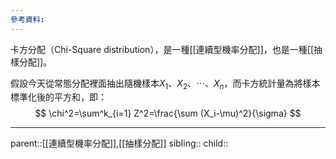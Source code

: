 ```yaml
---
參考資料:
---
```

卡方分配（Chi-Square distribution），是一種[[連續型機率分配]]，也是一種[[抽樣分配]]。

假設今天從常態分配裡面抽出隨機樣本$X_1、X_2、\cdots、X_n$，而卡方統計量為將樣本標準化後的平方和，即：
$$
\chi^2=\sum^k_{i=1} Z^2=\frac{\sum (X_i-\mu)^2}{\sigma}
$$
- - -
parent::[[連續型機率分配]],[[抽樣分配]]
sibling::
child::